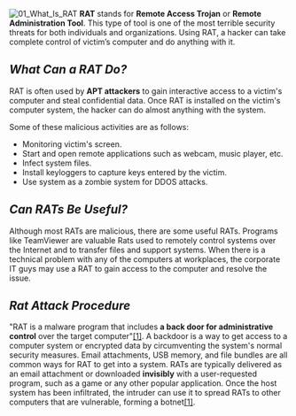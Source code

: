 ![01_What_Is_RAT](https://user-images.githubusercontent.com/90869009/158062109-365517b6-ab1f-4191-90e2-dbadea787e44.jpg)
**RAT** stands for **Remote Access Trojan** or **Remote Administration Tool**. This type of tool is one of the most terrible security threats for both individuals and organizations. Using RAT, a hacker can take complete control of victim’s computer and do anything with it.

## *What Can a RAT Do?*
RAT is often used by **APT attackers** to gain interactive access to a victim's computer and steal confidential data. Once RAT is installed on the victim's computer system, the hacker can do almost anything with the system. 

Some of these malicious activities are as follows:
  * Monitoring victim's screen.
  * Start and open remote applications such as webcam, music player, etc.
  * Infect system files.
  * Install keyloggers to capture keys entered by the victim.
  * Use system as a zombie system for DDOS attacks.
  

## *Can RATs Be Useful?*
Although most RATs are malicious, there are some useful RATs. Programs like TeamViewer are valuable Rats used to remotely control systems over the Internet and to transfer files and support systems. When there is a technical problem with any of the computers at workplaces, the corporate IT guys may use a RAT to gain access to the computer and resolve the issue.

## *Rat Attack Procedure*
"RAT is a malware program that includes **a back door for administrative control** over the target computer"[[1]](https://www.techtarget.com/searchsecurity/definition/RAT-remote-access-Trojan). A backdoor is a way to get access to a computer system or encrypted data by circumventing the system's normal security measures. Email attachments, USB memory, and file bundles are all common ways for RAT to get into a system. RATs are typically delivered as an email attachment or downloaded **invisibly** with a user-requested program, such as a game or any other popular application. Once the host system has been infiltrated, the intruder can use it to spread RATs to other computers that are vulnerable, forming a botnet[[1]](https://www.techtarget.com/searchsecurity/definition/RAT-remote-access-Trojan). 





